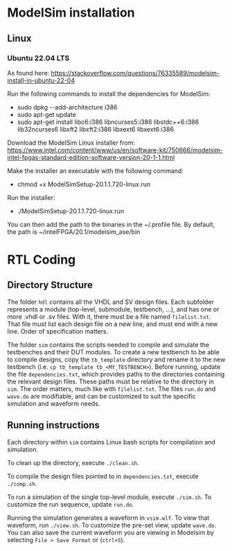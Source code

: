 # ModelSim installation

## Linux
### Ubuntu 22.04 LTS
As found here: https://stackoverflow.com/questions/76335589/modelsim-install-in-ubuntu-22-04

Run the following commands to install the dependencies for ModelSim:
* sudo dpkg --add-architecture i386
* sudo apt-get update
* sudo apt-get install libc6:i386 libncurses5:i386 libstdc++6:i386 lib32ncurses6 libxft2 libxft2:i386 libxext6 libxext6:i386


Download the ModelSim Linux installer from: https://www.intel.com/content/www/us/en/software-kit/750666/modelsim-intel-fpgas-standard-edition-software-version-20-1-1.html

Make the installer an executable with the following command:
* chmod +x ModelSimSetup-20.1.1.720-linux.run

Run the installer:
* ./ModelSimSetup-20.1.1.720-linux.run


You can then add the path to the binaries in the ~/.profile file.
By default, the path is ~/intelFPGA/20.1/modelsim_ase/bin




# RTL Coding

## Directory Structure

The folder `hdl` contains all the VHDL and SV design files. Each subfolder represents a module (top-level, submodule, testbench, ...), and has one or more .vhdl or .sv files. With it, there must be a file named `filelist.txt`. That file must list each design file on a new line, and must end with a new line. Order of specification matters.

The folder `sim` contains the scripts needed to compile and simulate the testbenches and their DUT modules. To create a new testbench to be able to compile designs, copy the `tb_template` directory and rename it to the new testbench (i.e. `cp tb_template tb_<MY_TESTBENCH>`). Before running, update the file `dependencies.txt`, which provides paths to the directories containing the relevant design files. These paths must be relative to the directory in `sim`. The order matters, much like with `filelist.txt`. The files `run.do` and `wave.do` are modifiable, and can be customized to suit the specific simulation and waveform needs.

## Running instructions

Each directory within `sim` contains Linux bash scripts for compilation and simulation.

To clean up the directory, execute `./clean.sh`.

To compile the design files pointed to in `dependencies.txt`, execute `./comp.sh`.

To run a simulation of the single top-level module, execute `./sim.sh`. To customize the run sequence, update `run.do`.

Running the simulation generates a waveform in `vsim.wlf`. To view that waveform, run `./view.sh`. To customize the pre-set view, update `wave.do`. You can also save the current waveform you are viewing in Modelsim by selecting `File > Save Format` or (`ctrl+S`).
